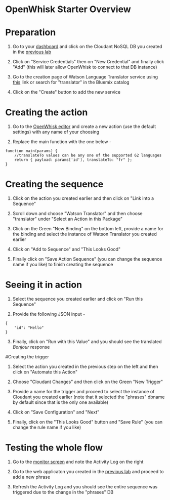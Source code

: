 # OpenWhisk Starter Overview

# Preparation

1. Go to your [dashboard](https://console.ng.bluemix.net/dashboard/services) and click on the Cloudant NoSQL DB you created in the [previous lab](https://github.com/amirkeren/bluemix-lab1)

2. Click on "Service Credentials" then on "New Credential" and finally click "Add" (this will later allow OpenWhisk to connect to that DB instance)

3. Go to the creation page of Watson Language Translator service using [this](https://console.ng.bluemix.net/catalog/services/language-translator) link or search for "translator" in the Bluemix catalog 

4. Click on the "Create" button to add the new service

# Creating the action

1. Go to the [OpenWhisk editor](https://console.ng.bluemix.net/openwhisk/editor) and create a new action (use the default settings) with any name of your choosing

2. Replace the main function with the one below -

```
function main(params) {
	//translateTo values can be any one of the supported 62 languages
	return { payload: params['id'], translateTo: "fr" };
}
```

# Creating the sequence

1. Click on the action you created earlier and then click on "Link into a Sequence"

2. Scroll down and choose "Watson Translator" and then choose "translator" under "Select an Action in this Package"

3. Click on the Green "New Binding" on the bottom left, provide a name for the binding and select the instance of Watson Translator you created earlier

4. Click on "Add to Sequence" and "This Looks Good"

5. Finally click on "Save Action Sequence" (you can change the sequence name if you like) to finish creating the sequence

# Seeing it in action

1. Select the sequence you created earlier and click on "Run this Sequence"

2. Provide the following JSON input -

```
{
    "id": "Hello"
}
```

3. Finally, click on "Run with this Value" and you should see the translated *Bonjour* response

#Creating the trigger

1. Select the action you created in the previous step on the left and then click on "Automate this Action"

2. Choose "Cloudant Changes" and then click on the Green "New Trigger"

3. Provide a name for the trigger and proceed to select the instance of Cloudant you created earlier (note that it selected the "phrases" dbname by default since that is the only one available)

4. Click on "Save Configuration" and "Next"

5. Finally, click on the "This Looks Good" button and "Save Rule" (you can change the rule name if you like)


# Testing the whole flow

1. Go to the [monitor screen](https://console.ng.bluemix.net/openwhisk/dashboard) and note the Activity Log on the right

2. Go to the web applicaton you created in the [previous lab](https://github.com/amirkeren/bluemix-lab1) and proceed to add a new phrase

3. Refresh the Activity Log and you should see the entire sequence was triggered due to the change in the "phrases" DB
